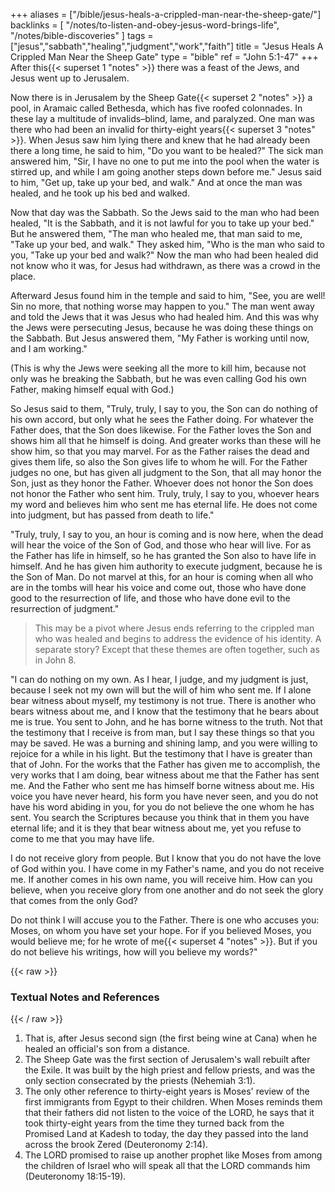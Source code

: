 +++
aliases = ["/bible/jesus-heals-a-crippled-man-near-the-sheep-gate/"]
backlinks = [
  "/notes/to-listen-and-obey-jesus-word-brings-life",
  "/notes/bible-discoveries"
]
tags = ["jesus","sabbath","healing","judgment","work","faith"]
title = "Jesus Heals A Crippled Man Near the Sheep Gate"
type = "bible"
ref = "John 5:1-47"
+++
After this{{< superset 1 "notes" >}} there was a feast of the Jews, and Jesus went up to Jerusalem.

Now there is in Jerusalem by the Sheep Gate{{< superset 2 "notes" >}} a pool, in Aramaic called Bethesda, which has five roofed colonnades. In these lay a multitude of invalids–blind, lame, and paralyzed. One man was there who had been an invalid for thirty-eight years{{< superset 3 "notes" >}}. When Jesus saw him lying there and knew that he had already been there a long time, he said to him, "Do you want to be healed?" The sick man answered him, "Sir, I have no one to put me into the pool when the water is stirred up, and while I am going another steps down before me." Jesus said to him, "Get up, take up your bed, and walk." And at once the man was healed, and he took up his bed and walked.

Now that day was the Sabbath. So the Jews said to the man who had been healed, "It is the Sabbath, and it is not lawful for you to take up your bed." But he answered them, "The man who healed me, that man said to me, "Take up your bed, and walk." They asked him, "Who is the man who said to you, "Take up your bed and walk?" Now the man who had been healed did not know who it was, for Jesus had withdrawn, as there was a crowd in the place.

Afterward Jesus found him in the temple and said to him, "See, you are well! Sin no more, that nothing worse may happen to you." The man went away and told the Jews that it was Jesus who had healed him. And this was why the Jews were persecuting Jesus, because he was doing these things on the Sabbath. But Jesus answered them, "My Father is working until now, and I am working."

(This is why the Jews were seeking all the more to kill him, because not only was he breaking the Sabbath, but he was even calling God his own Father, making himself equal with God.)

So Jesus said to them, "Truly, truly, I say to you, the Son can do nothing of his own accord, but only what he sees the Father doing. For whatever the Father does, that the Son does likewise. For the Father loves the Son and shows him all that he himself is doing. And greater works than these will he show him, so that you may marvel. For as the Father raises the dead and gives them life, so also the Son gives life to whom he will. For the Father judges no one, but has given all judgment to the Son, that all may honor the Son, just as they honor the Father. Whoever does not honor the Son does not honor the Father who sent him. Truly, truly, I say to you, whoever hears my word and believes him who sent me has eternal life. He does not come into judgment, but has passed from death to life."

"Truly, truly, I say to you, an hour is coming and is now here, when the dead will hear the voice of the Son of God, and those who hear will live. For as the Father has life in himself, so he has granted the Son also to have life in himself. And he has given him authority to execute judgment, because he is the Son of Man. Do not marvel at this, for an hour is coming when all who are in the tombs will hear his voice and come out, those who have done good to the resurrection of life, and those who have done evil to the resurrection of judgment."

> This may be a pivot where Jesus ends referring to the crippled man who was healed and begins to address the evidence of his identity. A separate story? Except that these themes are often together, such as in John 8.

"I can do nothing on my own. As I hear, I judge, and my judgment is just, because I seek not my own will but the will of him who sent me. If I alone bear witness about myself, my testimony is not true. There is another who bears witness about me, and I know that the testimony that he bears about me is true. You sent to John, and he has borne witness to the truth. Not that the testimony that I receive is from man, but I say these things so that you may be saved. He was a burning and shining lamp, and you were willing to rejoice for a while in his light. But the testimony that I have is greater than that of John. For the works that the Father has given me to accomplish, the very works that I am doing, bear witness about me that the Father has sent me. And the Father who sent me has himself borne witness about me. His voice you have never heard, his form you have never seen, and you do not have his word abiding in you, for you do not believe the one whom he has sent. You search the Scriptures because you think that in them you have eternal life; and it is they that bear witness about me, yet you refuse to come to me that you may have life.

I do not receive glory from people. But I know that you do not have the love of God within you. I have come in my Father's name, and you do not receive me. If another comes in his own name, you will receive him. How can you believe, when you receive glory from one another and do not seek the glory that comes from the only God?

Do not think I will accuse you to the Father. There is one who accuses you: Moses, on whom you have set your hope. For if you believed Moses, you would believe me; for he wrote of me{{< superset 4 "notes" >}}. But if you do not believe his writings, how will you believe my words?"

{{< raw >}} <h3 id="notes">Textual Notes and References</h3> {{< / raw >}}
1. That is, after Jesus second sign (the first being wine at Cana) when he healed an official's son from a distance.
2. The Sheep Gate was the first section of Jerusalem's wall rebuilt after the Exile. It was built by the high priest and fellow priests, and was the only section consecrated by the priests (Nehemiah 3:1).
3. The only other reference to thirty-eight years is Moses' review of the first immigrants from Egypt to their children. When Moses reminds them that their fathers did not listen to the voice of the LORD, he says that it took thirty-eight years from the time they turned back from the Promised Land at Kadesh to today, the day they passed into the land across the brook Zered (Deuteronomy 2:14).
4. The LORD promised to raise up another prophet like Moses from among the children of Israel who will speak all that the LORD commands him (Deuteronomy 18:15-19).
